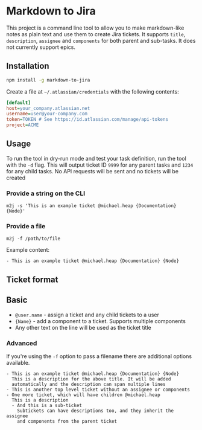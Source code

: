 # Markdown to Jira

This project is a command line tool to allow you to make markdown-like notes as
plain text and use them to create Jira tickets. It supports `title`, `description`,
`assignee` and `components` for both parent and sub-tasks. It does not currently
support epics.

## Installation

```bash
npm install -g markdown-to-jira
```

Create a file at `~/.atlassian/credentials` with the following contents:

```ini
[default]
host=your_company.atlassian.net
username=user@your-company.com
token=TOKEN # See https://id.atlassian.com/manage/api-tokens
project=ACME
```

## Usage

To run the tool in dry-run mode and test your task definition, run the tool with
the `-d` flag. This will output ticket ID `9999` for any parent tasks and `1234`
for any child tasks. No API requests will be sent and no tickets will be created

### Provide a string on the CLI
```
m2j -s 'This is an example ticket @michael.heap {Documentation} {Node}'
```

### Provide a file

```
m2j -f /path/to/file
```

Example content:

```
- This is an example ticket @michael.heap {Documentation} {Node}
```

## Ticket format

## Basic

* `@user.name` - assign a ticket and any child tickets to a user
* `{Name}` - add a component to a ticket. Supports multiple components
* Any other text on the line will be used as the ticket title

### Advanced

If you're using the `-f` option to pass a filename there are additional options available.

```
- This is an example ticket @michael.heap {Documentation} {Node}
  This is a description for the above title. It will be added 
  automatically and the description can span multiple lines
- This is another top level ticket without an assignee or components
- One more ticket, which will have children @michael.heap
  This is a description
  - And this is a sub-ticket
    Subtickets can have descriptions too, and they inherit the assignee
    and components from the parent ticket
```



